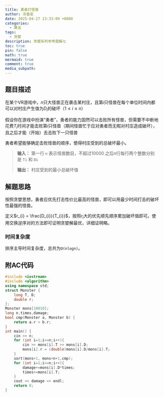 ```yaml
---
title: 勇者打怪兽
author: 凉香栾
date: 2025-04-27 13:33:09 +0800
categories:
  - 算法
tags:
  - 贪婪
description: 贪婪系列参考题解七
toc: true
pin: false
math: true
mermaid: true
comment: true
media_subpath: 
---
```



## 题目描述

在某个VR游戏中，$n$只大怪兽正在袭击某村庄，且第$i$只怪兽在每个单位时间内都可以对村庄产生值为$D_i$的破坏（$1\le i \le n$）

假设你在游戏中扮演“勇者”，勇者的能力固然可以击败所有怪兽，但需要不中断地花费$T_i$时间才能击败第$i$只怪兽（期间怪兽忙于应对勇者而无暇对村庄造成破坏），且之后才能（开始）去击败下一只怪兽

勇者希望能够确定击败怪兽的顺序，使得村庄受到的总破坏最小。

> **输入：**
> 第一行 `n` 表示怪兽数目，不超过$10000$
> 之后$n$行每行两个整数分别是 `Ti` 和 `Di`
> 
> **输出：**
> 村庄受到的最小总破坏值

## 解题思路

按照贪婪思想，勇者应优先打击性价比最高的怪兽，即可以用最少时间打击的破坏性最强的怪兽。

定义$r_{i} = \frac{D_{i}}{T_{i}}$，按照$r_i$大的优先顺先顺序累加破坏值即可。使用交换逆序对的方法即可证明贪婪解最优，详细证明略。

### 时间复杂度

排序主导时间复杂度，总共为`O(nlogn)`。

## 附AC代码

```cpp
#include <iostream>
#include <algorithm>
using namespace std;
struct Monster {
    long T, D;
    double r;
};
Monster mons[10010];
long n,times,damage;
bool cmp(Monster a, Monster b) {
    return a.r > b.r;
}
int main() {
    cin >> n;
    for (int i=1;i<=n;i++){
        cin >> mons[i].T >> mons[i].D;
        mons[i].r = (double)mons[i].D/mons[i].T;
    }
    sort(mons+1, mons+n+1,cmp);
    for (int i=1;i<=n;i++){
        damage+=mons[i].D*times;
        times+=mons[i].T;
    }
    cout << damage << endl;
    return 0;
}
```